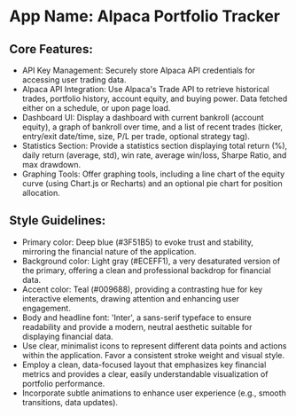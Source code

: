 # **App Name**: Alpaca Portfolio Tracker

## Core Features:

- API Key Management: Securely store Alpaca API credentials for accessing user trading data.
- Alpaca API Integration: Use Alpaca's Trade API to retrieve historical trades, portfolio history, account equity, and buying power.  Data fetched either on a schedule, or upon page load.
- Dashboard UI: Display a dashboard with current bankroll (account equity), a graph of bankroll over time, and a list of recent trades (ticker, entry/exit date/time, size, P/L per trade, optional strategy tag).
- Statistics Section: Provide a statistics section displaying total return (%), daily return (average, std), win rate, average win/loss, Sharpe Ratio, and max drawdown.
- Graphing Tools: Offer graphing tools, including a line chart of the equity curve (using Chart.js or Recharts) and an optional pie chart for position allocation.

## Style Guidelines:

- Primary color: Deep blue (#3F51B5) to evoke trust and stability, mirroring the financial nature of the application.
- Background color: Light gray (#ECEFF1), a very desaturated version of the primary, offering a clean and professional backdrop for financial data.
- Accent color: Teal (#009688), providing a contrasting hue for key interactive elements, drawing attention and enhancing user engagement.
- Body and headline font: 'Inter', a sans-serif typeface to ensure readability and provide a modern, neutral aesthetic suitable for displaying financial data.
- Use clear, minimalist icons to represent different data points and actions within the application. Favor a consistent stroke weight and visual style.
- Employ a clean, data-focused layout that emphasizes key financial metrics and provides a clear, easily understandable visualization of portfolio performance.
- Incorporate subtle animations to enhance user experience (e.g., smooth transitions, data updates).